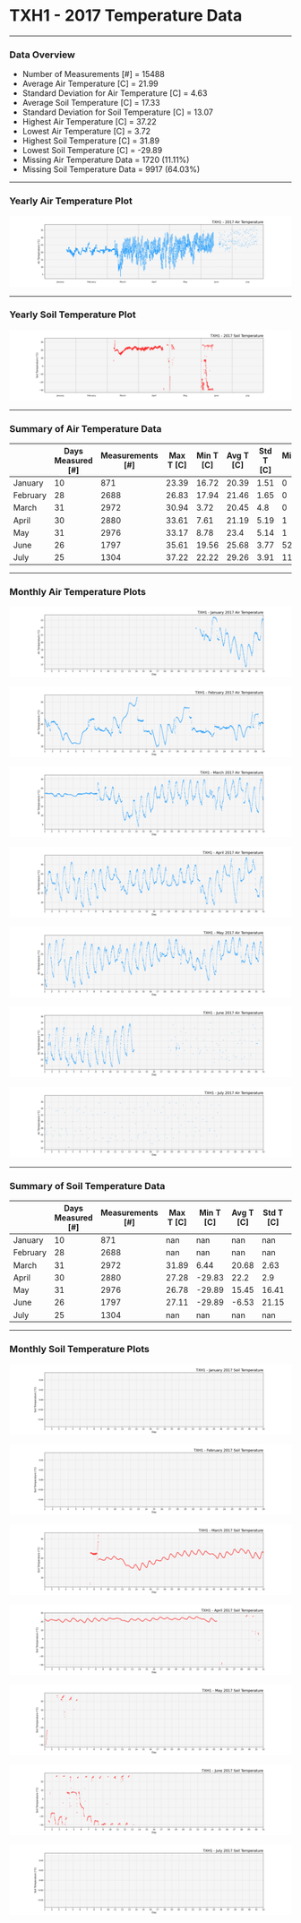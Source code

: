 # TXH1 - 2017 Temperature Data

***

### Data Overview

- Number of Measurements [#] = 15488
- Average Air Temperature [C] = 21.99
- Standard Deviation for Air Temperature [C] = 4.63
- Average Soil Temperature [C] = 17.33
- Standard Deviation for Soil Temperature [C] = 13.07
- Highest Air Temperature [C] = 37.22
- Lowest Air Temperature [C] = 3.72
- Highest Soil Temperature [C] = 31.89
- Lowest Soil Temperature [C] = -29.89
- Missing Air Temperature Data = 1720 (11.11%)
- Missing Soil Temperature Data = 9917 (64.03%)

***

### Yearly Air Temperature Plot

![](2017_Air_Temperature_Scatter_Plot.png)

***

### Yearly Soil Temperature Plot

![](2017_Soil_Temperature_Scatter_Plot.png)

***

### Summary of Air Temperature Data

|          |   Days Measured [#] |   Measurements [#] |   Max T [C] |   Min T [C] |   Avg T [C] |   Std T [C] |   Missing [C] |   Missing [%] |
|----------|---------------------|--------------------|-------------|-------------|-------------|-------------|---------------|---------------|
| January  |                  10 |                871 |       23.39 |       16.72 |       20.39 |        1.51 |             0 |          0    |
| February |                  28 |               2688 |       26.83 |       17.94 |       21.46 |        1.65 |             0 |          0    |
| March    |                  31 |               2972 |       30.94 |        3.72 |       20.45 |        4.8  |             0 |          0    |
| April    |                  30 |               2880 |       33.61 |        7.61 |       21.19 |        5.19 |             1 |          0.03 |
| May      |                  31 |               2976 |       33.17 |        8.78 |       23.4  |        5.14 |             1 |          0.03 |
| June     |                  26 |               1797 |       35.61 |       19.56 |       25.68 |        3.77 |           529 |         29.44 |
| July     |                  25 |               1304 |       37.22 |       22.22 |       29.26 |        3.91 |          1189 |         91.18 |

***

### Monthly Air Temperature Plots

![](01_2017_Air_Temperature_Scatter_Plot.png)

![](02_2017_Air_Temperature_Scatter_Plot.png)

![](03_2017_Air_Temperature_Scatter_Plot.png)

![](04_2017_Air_Temperature_Scatter_Plot.png)

![](05_2017_Air_Temperature_Scatter_Plot.png)

![](06_2017_Air_Temperature_Scatter_Plot.png)

![](07_2017_Air_Temperature_Scatter_Plot.png)

***

### Summary of Soil Temperature Data

|          |   Days Measured [#] |   Measurements [#] |   Max T [C] |   Min T [C] |   Avg T [C] |   Std T [C] |   Missing [C] |   Missing [%] |
|----------|---------------------|--------------------|-------------|-------------|-------------|-------------|---------------|---------------|
| January  |                  10 |                871 |      nan    |      nan    |      nan    |      nan    |           871 |        100    |
| February |                  28 |               2688 |      nan    |      nan    |      nan    |      nan    |          2688 |        100    |
| March    |                  31 |               2972 |       31.89 |        6.44 |       20.68 |        2.63 |           620 |         20.86 |
| April    |                  30 |               2880 |       27.28 |      -29.83 |       22.2  |        2.9  |           572 |         19.86 |
| May      |                  31 |               2976 |       26.78 |      -29.89 |       15.45 |       16.41 |          2855 |         95.93 |
| June     |                  26 |               1797 |       27.11 |      -29.89 |       -6.53 |       21.15 |          1007 |         56.04 |
| July     |                  25 |               1304 |      nan    |      nan    |      nan    |      nan    |          1304 |        100    |

***

### Monthly Soil Temperature Plots

![](01_2017_Soil_Temperature_Scatter_Plot.png)

![](02_2017_Soil_Temperature_Scatter_Plot.png)

![](03_2017_Soil_Temperature_Scatter_Plot.png)

![](04_2017_Soil_Temperature_Scatter_Plot.png)

![](05_2017_Soil_Temperature_Scatter_Plot.png)

![](06_2017_Soil_Temperature_Scatter_Plot.png)

![](07_2017_Soil_Temperature_Scatter_Plot.png)

